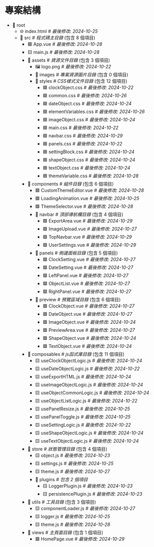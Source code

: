 # 專案結構

- 📂 root
  - 🌐 index.html *# 最後修改: 2024-10-25*
  - 📂 src *# 程式碼主目錄* (包含 8 個項目)
    - 🟩 App.vue *# 最後修改: 2024-10-28*
    - 🟨 main.js *# 最後修改: 2024-10-28*
    - 📂 assets *# 資源文件目錄* (包含 3 個項目)
      - 🖼️ logo.png *# 最後修改: 2024-10-22*
      - 📂 images *# 專案資源圖片目錄* (包含 0 個項目)
      - 📂 styles *# CSS樣式文件目錄* (包含 12 個項目)
        - 🟦 clockObject.css *# 最後修改: 2024-10-22*
        - 🟦 common.css *# 最後修改: 2024-10-26*
        - 🟦 dateObject.css *# 最後修改: 2024-10-24*
        - 🟦 elementVariables.css *# 最後修改: 2024-10-26*
        - 🟦 imageObject.css *# 最後修改: 2024-10-24*
        - 🟦 main.css *# 最後修改: 2024-10-22*
        - 🟦 navbar.css *# 最後修改: 2024-10-29*
        - 🟦 panels.css *# 最後修改: 2024-10-22*
        - 🟦 settingBlock.css *# 最後修改: 2024-10-24*
        - 🟦 shapeObject.css *# 最後修改: 2024-10-24*
        - 🟦 textObject.css *# 最後修改: 2024-10-24*
        - 🟦 themeVariable.css *# 最後修改: 2024-10-28*
    - 📂 components *# 組件目錄* (包含 6 個項目)
      - 🟩 CustomThemeEditor.vue *# 最後修改: 2024-10-28*
      - 🟩 LoadingAnimation.vue *# 最後修改: 2024-10-25*
      - 🟩 ThemeSelector.vue *# 最後修改: 2024-10-28*
      - 📂 navbar *# 頂部導航欄目錄* (包含 4 個項目)
        - 🟩 ExportArea.vue *# 最後修改: 2024-10-29*
        - 🟩 ImageUpload.vue *# 最後修改: 2024-10-27*
        - 🟩 TopNavbar.vue *# 最後修改: 2024-10-29*
        - 🟩 UserSettings.vue *# 最後修改: 2024-10-29*
      - 📂 panels *# 側邊面板目錄* (包含 5 個項目)
        - 🟩 ClockSetting.vue *# 最後修改: 2024-10-27*
        - 🟩 DateSetting.vue *# 最後修改: 2024-10-27*
        - 🟩 LeftPanel.vue *# 最後修改: 2024-10-27*
        - 🟩 ObjectList.vue *# 最後修改: 2024-10-27*
        - 🟩 RightPanel.vue *# 最後修改: 2024-10-27*
      - 📂 preview *# 預覽區域目錄* (包含 6 個項目)
        - 🟩 ClockObject.vue *# 最後修改: 2024-10-27*
        - 🟩 DateObject.vue *# 最後修改: 2024-10-27*
        - 🟩 ImageObject.vue *# 最後修改: 2024-10-24*
        - 🟩 PreviewArea.vue *# 最後修改: 2024-10-27*
        - 🟩 ShapeObject.vue *# 最後修改: 2024-10-24*
        - 🟩 TextObject.vue *# 最後修改: 2024-10-24*
    - 📂 composables *# js函式庫目錄* (包含 11 個項目)
      - 🟨 useClockObjectLogic.js *# 最後修改: 2024-10-24*
      - 🟨 useDateObjectLogic.js *# 最後修改: 2024-10-22*
      - 🟨 useExportHTML.js *# 最後修改: 2024-10-24*
      - 🟨 useImageObjectLogic.js *# 最後修改: 2024-10-24*
      - 🟨 useObjectCommonLogic.js *# 最後修改: 2024-10-24*
      - 🟨 useObjectListLogic.js *# 最後修改: 2024-10-22*
      - 🟨 usePanelResize.js *# 最後修改: 2024-10-25*
      - 🟨 usePanelToggle.js *# 最後修改: 2024-10-25*
      - 🟨 useSettingLogic.js *# 最後修改: 2024-10-22*
      - 🟨 useShapeObjectLogic.js *# 最後修改: 2024-10-24*
      - 🟨 useTextObjectLogic.js *# 最後修改: 2024-10-24*
    - 📂 store *# 狀態管理目錄* (包含 4 個項目)
      - 🟨 object.js *# 最後修改: 2024-10-23*
      - 🟨 settings.js *# 最後修改: 2024-10-25*
      - 🟨 theme.js *# 最後修改: 2024-10-27*
      - 📂 plugins *# 包含 2 個項目*
        - 🟨 LoggerPlugin.js *# 最後修改: 2024-10-23*
        - 🟨 persistencePlugin.js *# 最後修改: 2024-10-23*
    - 📂 utils *# 工具目錄* (包含 3 個項目)
      - 🟨 componentLoader.js *# 最後修改: 2024-10-27*
      - 🟨 logger.js *# 最後修改: 2024-10-25*
      - 🟨 theme.js *# 最後修改: 2024-10-28*
    - 📂 views *# 主頁面目錄* (包含 1 個項目)
      - 🟩 HomePage.vue *# 最後修改: 2024-10-29*
